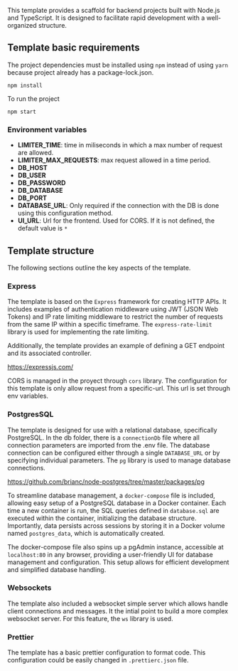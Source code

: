 This template provides a scaffold for backend projects built with Node.js and TypeScript. It is designed to facilitate rapid development with a well-organized structure.

## Template basic requirements

The project dependencies must be installed using `npm` instead of using `yarn` because project already has a package-lock.json.

```
npm install
```

To run the project

```
npm start
```

### Environment variables

- __LIMITER_TIME__: time in miliseconds in which a max number of request are allowed.
- __LIMITER_MAX_REQUESTS__: max request allowed in a time period.
- __DB_HOST__
- __DB_USER__
- __DB_PASSWORD__
- __DB_DATABASE__
- __DB_PORT__
- __DATABASE_URL__: Only required if the connection with the DB is done using this configuration method.
- __UI_URL__: Url for the frontend. Used for CORS. If it is not defined, the default value is `*`

## Template structure

The following sections outline the key aspects of the template.

### Express

The template is based on the `Express` framework for creating HTTP APIs. It includes examples of authentication middleware using JWT (JSON Web Tokens) and IP rate limiting middleware to restrict the number of requests from the same IP within a specific timeframe. The `express-rate-limit` library is used for implementing the rate limiting.

Additionally, the template provides an example of defining a GET endpoint and its associated controller.

https://expressjs.com/


CORS is managed in the proyect through `cors` library. The configuration for this template is only allow request from a specific-url. This url is set through env variables.


### PostgresSQL

The template is designed for use with a relational database, specifically PostgreSQL. In the db folder, there is a `connectionDb` file where all connection parameters are imported from the .env file. The database connection can be configured either through a single `DATABASE_URL` or by specifying individual parameters. The `pg` library is used to manage database connections.

https://github.com/brianc/node-postgres/tree/master/packages/pg


To streamline database management, a `docker-compose` file is included, allowing easy setup of a PostgreSQL database in a Docker container. Each time a new container is run, the SQL queries defined in `database.sql` are executed within the container, initializing the database structure. Importantly, data persists across sessions by storing it in a Docker volume named `postgres_data`, which is automatically created.

The docker-compose file also spins up a pgAdmin instance, accessible at `localhost:80` in any browser, providing a user-friendly UI for database management and configuration. This setup allows for efficient development and simplified database handling.


### Websockets

The template also included a websocket simple server which allows handle client connections and messages. It the intial point to build a more complex websocket server. For this feature, the `ws` library is used.

### Prettier

The template has a basic prettier configuration to format code. This configuration could be easily changed in `.prettierc.json` file.
